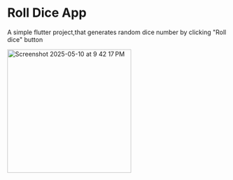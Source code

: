 # Roll Dice App

A simple flutter project,that generates random dice number by clicking "Roll dice" button



<img width="283" alt="Screenshot 2025-05-10 at 9 42 17 PM" src="https://github.com/user-attachments/assets/9f97cc88-dc25-4441-a307-5c420da8b0c3" />
